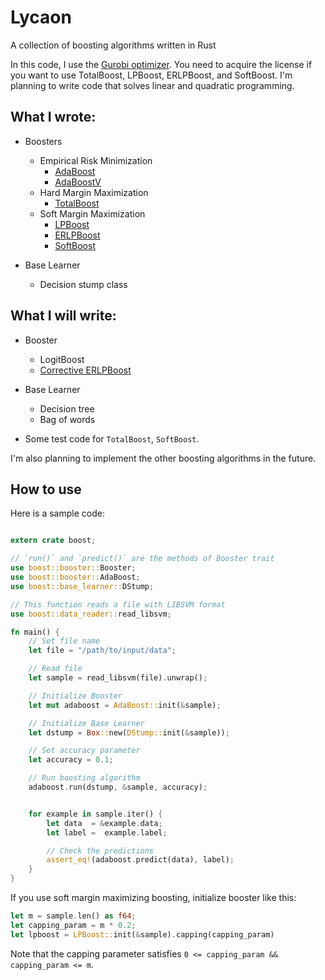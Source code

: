 # Lycaon
A collection of boosting algorithms written in Rust


In this code, I use the [Gurobi optimizer](https://www.gurobi.com).
You need to acquire the license if you want to use TotalBoost, LPBoost, ERLPBoost, and SoftBoost.
I'm planning to write code that solves linear and quadratic programming.

## What I wrote:

- Boosters
    - Empirical Risk Minimization
        - [AdaBoost](https://www.sciencedirect.com/science/article/pii/S002200009791504X?via%3Dihub)
        - [AdaBoostV](http://jmlr.org/papers/v6/ratsch05a.html)
    - Hard Margin Maximization
        - [TotalBoost](https://dl.acm.org/doi/10.1145/1143844.1143970)
    - Soft Margin Maximization
        - [LPBoost](https://link.springer.com/content/pdf/10.1023/A:1012470815092.pdf)
        - [ERLPBoost](https://www.stat.purdue.edu/~vishy/papers/WarGloVis08.pdf)
        - [SoftBoost](https://proceedings.neurips.cc/paper/2007/file/cfbce4c1d7c425baf21d6b6f2babe6be-Paper.pdf)


- Base Learner
    - Decision stump class

## What I will write:

- Booster
    - LogitBoost
    - [Corrective ERLPBoost](https://core.ac.uk/download/pdf/207934763.pdf)

- Base Learner
  - Decision tree
  - Bag of words


- Some test code for `TotalBoost`, `SoftBoost`.

I'm also planning to implement the other boosting algorithms in the future.


## How to use

Here is a sample code:

```rust

extern crate boost;

// `run()` and `predict()` are the methods of Booster trait
use boost::booster::Booster;
use boost::booster::AdaBoost;
use boost::base_learner::DStump;

// This function reads a file with LIBSVM format
use boost::data_reader::read_libsvm;

fn main() {
    // Set file name
    let file = "/path/to/input/data";

    // Read file
    let sample = read_libsvm(file).unwrap();

    // Initialize Booster
    let mut adaboost = AdaBoost::init(&sample);

    // Initialize Base Learner
    let dstump = Box::new(DStump::init(&sample));

    // Set accuracy parameter
    let accuracy = 0.1;

    // Run boosting algorithm
    adaboost.run(dstump, &sample, accuracy);


    for example in sample.iter() {
        let data  = &example.data;
        let label =  example.label;

        // Check the predictions
        assert_eq!(adaboost.predict(data), label);
    }
}
```


If you use soft margin maximizing boosting, initialize booster like this:
```rust
let m = sample.len() as f64;
let capping_param = m * 0.2;
let lpboost = LPBoost::init(&sample).capping(capping_param)
```

Note that the capping parameter satisfies `0 <= capping_param && capping_param <= m`.
